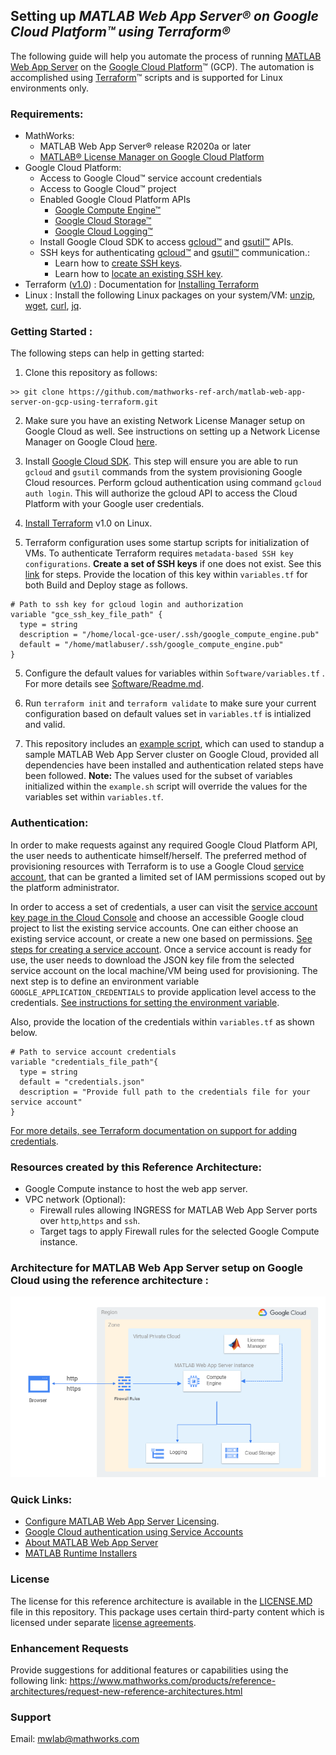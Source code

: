 ## Setting up *MATLAB Web App Server&reg; on Google Cloud Platform&trade; using Terraform&reg;*

The following guide will help you automate the process of running [MATLAB Web App Server](https://www.mathworks.com/products/matlab-web-app-server.html) on the [Google Cloud Platform](https://cloud.google.com/gcp)™ (GCP). The automation is accomplished using [Terraform](https://www.terraform.io/)™ scripts and is supported for Linux environments only.

### Requirements:

* MathWorks:
  * MATLAB Web App Server&reg; release R2020a or later
  * [MATLAB&reg; License Manager on Google Cloud Platform](https://github.com/mathworks-ref-arch/license-manager-for-matlab-on-gcp-using-terraform.git)
* Google Cloud Platform:
  * Access to Google Cloud&trade; service account credentials
  * Access to Google Cloud&trade; project
  * Enabled Google Cloud Platform APIs
    * [Google Compute Engine&trade;](https://cloud.google.com/compute)
    * [Google Cloud Storage&trade;](https://cloud.google.com/storage)
    * [Google Cloud Logging&trade;](https://cloud.google.com/logging)
  * Install Google Cloud SDK to access [gcloud&trade;](https://cloud.google.com/sdk/gcloud) and [gsutil&trade;](https://cloud.google.com/storage/docs/gsutil) APIs.
  * SSH keys for authenticating [gcloud&trade;](https://cloud.google.com/sdk/gcloud) and [gsutil&trade;](https://cloud.google.com/storage/docs/gsutil) communication.: 
    * Learn how to [create SSH keys](https://cloud.google.com/compute/docs/instances/adding-removing-ssh-keys#createsshkeys).
    * Learn how to [locate an existing SSH key](https://cloud.google.com/compute/docs/instances/adding-removing-ssh-keys#locatesshkeys).
* Terraform ([v1.0](https://www.terraform.io/upgrade-guides/1-0.html)) : Documentation for [Installing Terraform](https://learn.hashicorp.com/tutorials/terraform/install-cli)
* Linux : Install the following Linux packages on your system/VM: [unzip](https://packages.ubuntu.com/search?keywords=unzip), [wget](https://packages.ubuntu.com/search?suite=default&section=all&arch=any&keywords=wget&searchon=names), [curl](https://packages.ubuntu.com/search?suite=default&section=all&arch=any&keywords=curl&searchon=names), [jq](https://packages.ubuntu.com/search?suite=default&section=all&arch=any&keywords=jq&searchon=names).


### Getting Started :

The following steps can help in getting started:

1. Clone this repository as follows:
```
>> git clone https://github.com/mathworks-ref-arch/matlab-web-app-server-on-gcp-using-terraform.git
```

2. Make sure you have an existing Network License Manager setup on Google Cloud as well. See instructions on setting up a Network License Manager on Google Cloud [here](https://github.com/mathworks-ref-arch/license-manager-for-matlab-on-gcp-using-terraform.git).

3. Install [Google Cloud SDK](https://cloud.google.com/sdk/docs/install). This step will ensure you are able to run `gcloud` and `gsutil` commands from the system provisioning Google Cloud resources. Perform gcloud authentication using command `gcloud auth login`. This will authorize the gcloud API to access the Cloud Platform with your Google user credentials.

4. [Install Terraform](https://www.terraform.io/upgrade-guides/1-0.html) v1.0 on Linux.

5. Terraform configuration uses some startup scripts for initialization of VMs. To authenticate Terraform requires `metadata-based SSH key configurations`. **Create a set of SSH keys** if one does not exist. See this [link](https://cloud.google.com/compute/docs/instances/adding-removing-ssh-keys#createsshkeys) for steps. Provide the location of this key within `variables.tf` for both Build and Deploy stage as follows.
```
# Path to ssh key for gcloud login and authorization
variable "gce_ssh_key_file_path" {
  type = string
  description = "/home/local-gce-user/.ssh/google_compute_engine.pub"
  default = "/home/matlabuser/.ssh/google_compute_engine.pub"
}
```

5. Configure the default values for variables within `Software/variables.tf` . For more details see [Software/Readme.md](Software/README.md).

6. Run `terraform init` and `terraform validate` to make sure your current configuration based on default values set in `variables.tf` is intialized and valid. 

7. This repository includes an [example script](Software/example.sh), which can used to standup a sample MATLAB Web App Server cluster on Google Cloud, provided all dependencies have been installed and authentication related steps have been followed.
**Note:** The values used for the subset of variables initialized within the `example.sh` script will override the values for the variables set within `variables.tf`.
   

### Authentication:

In order to make requests against any required Google Cloud Platform API, the user needs to authenticate himself/herself. The preferred method of provisioning resources with Terraform is to use a Google Cloud [service account](https://cloud.google.com/iam/docs/service-accounts), that can be granted a limited set of IAM permissions scoped out by the platform administrator.

In order to access a set of credentials, a user can visit the [service account key page in the Cloud Console](https://console.cloud.google.com/projectselector2/iam-admin/serviceaccounts?supportedpurview=project) and choose an accessible Google cloud project to list the existing service accounts. One can either choose an existing service account, or create a new one based on permissions. [See steps for creating a service account](https://cloud.google.com/docs/authentication/production#create_service_account). Once a service account is ready for use, the user needs to download the JSON key file from the selected service account on the local machine/VM being used for provisioning. The next step is to define an environment variable `GOOGLE_APPLICATION_CREDENTIALS` to provide application level access to the credentials. [See instructions for setting the environment variable](https://cloud.google.com/docs/authentication/production#passing_variable). 

Also, provide the location of the credentials within `variables.tf` as shown below.

```
# Path to service account credentials 
variable "credentials_file_path"{
  type = string
  default = "credentials.json"
  description = "Provide full path to the credentials file for your service account"
}
```
[For more details, see Terraform documentation on support for adding credentials](https://registry.terraform.io/providers/hashicorp/google/latest/docs/guides/getting_started#adding-credentials).

### Resources created by this Reference Architecture:

* Google Compute instance to host the web app server.
* VPC network (Optional):
   * Firewall rules allowing INGRESS for MATLAB Web App Server ports over `http`,`https` and `ssh`.
   * Target tags to apply Firewall rules for the selected Google Compute instance.

### Architecture for MATLAB Web App Server setup on Google Cloud using the reference architecture :

![Architecture](Documentation/images/Architecture.PNG)

### Quick Links:

* [Configure MATLAB Web App Server Licensing](https://www.mathworks.com/support/requirements/matlab-web-app-server.html).
* [Google Cloud authentication using Service Accounts](https://cloud.google.com/docs/authentication/production)
* [About MATLAB Web App Server](https://www.mathworks.com/products/matlab-web-app-server.html)
* [MATLAB Runtime Installers](https://www.mathworks.com/products/compiler/matlab-runtime.html)

### License
The license for this reference architecture is available in the [LICENSE.MD](LICENSE.MD) file in this repository. This package uses certain third-party content which is licensed under separate [license agreements](Mozilla_Public_License.txt).

### Enhancement Requests
Provide suggestions for additional features or capabilities using the following link:
https://www.mathworks.com/products/reference-architectures/request-new-reference-architectures.html

### Support
Email: mwlab@mathworks.com

[//]: #  (Copyright 2022 The MathWorks, Inc.)
